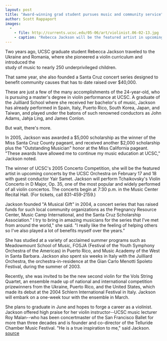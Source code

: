 ```yaml
---
layout: post
title: "Award-winning grad student pursues music and community service"
author: Scott Rappaport
images:
  -
    - file: http://currents.ucsc.edu/05-06/art/violinist.06-02-13.jpg
    - caption: "Rebecca Jackson will be the featured artist in upcoming concerts by the UCSC Orchestra on February 17 and 18."
---
```


Two years ago, UCSC graduate student Rebecca Jackson traveled to the Ukraine and Romania, where she pioneered a violin curriculum and introduced the   
study of music to nearly 250 underprivileged children.

That same year, she also founded a Santa Cruz concert series designed to benefit community causes that has to date raised over $40,000.

These are just a few of the many accomplishments of the 24-year-old, who is pursuing a master's degree in violin performance at UCSC. A graduate of the Juilliard School where she received her bachelor's of music, Jackson has already performed in Spain, Italy, Puerto Rico, South Korea, Japan, and Taiwan, and played under the batons of such renowned conductors as John Adams, Jahja Ling, and James Conlon.

But wait, there's more.

In 2005, Jackson was awarded a $5,000 scholarship as the winner of the Miss Santa Cruz County pageant, and received another $2,000 scholarship plus the "Outstanding Musician" honor at the Miss California pageant. "These awards have allowed me to continue my music education at UCSC," Jackson noted.

The winner of UCSC's 2005 Concerto Competition, she will be the featured artist in upcoming concerts by the UCSC Orchestra on February 17 and 18 with guest conductor Yair Samet. Jackson will perform Tchaikovsky's Violin Concerto in D Major, Op. 35, one of the most popular and widely performed of all violin concertos. The concerts begin at 7:30 p.m. in the Music Center Recital Hall. (For tickets, call 831-459-2159.)

Jackson founded "A Musical Gift" in 2004, a concert series that has raised funds for such local community organizations as the Pregnancy Resource Center, Music Camp International, and the Santa Cruz Scholarship Association." I try to bring in amazing musicians for the series that I've met from around the world," she said. "I really like the feeling of helping others so I've also played a lot of benefits myself over the years."

She has studied at a variety of acclaimed summer programs such as Meadowmount School of Music, FOSJA (Festival of the Youth Symphony Orchestra of the Americas) in Puerto Rico, and Music Academy of the West in Santa Barbara. Jackson also spent six weeks in Italy with the Juilliard Orchestra, the orchestra-in-residence at the Gian Carlo Menotti Spoleto Festival, during the summer of 2003.

Recently, she was invited to be the new second violin for the Vols String Quartet, an ensemble made up of national and international competition prizewinners from the Ukraine, Puerto Rico, and the United States, which made its debut at the 2004 Schlern International Festival in Italy. Jackson will embark on a one-week tour with the ensemble in March.

She plans to graduate in June and hopes to forge a career as a violinist. Jackson offered high praise for her violin instructor--UCSC music lecturer Roy Malan--who has been concertmaster of the San Francisco Ballet for more than three decades and is founder and co-director of the Telluride Chamber Music Festival. "He is a true inspiration to me," said Jackson.
[source](http://www1.ucsc.edu/currents/05-06/02-13/jackson.asp "Permalink to jackson")
